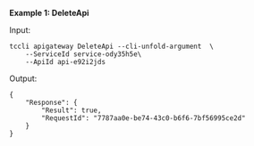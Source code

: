 **Example 1: DeleteApi**



Input: 

```
tccli apigateway DeleteApi --cli-unfold-argument  \
    --ServiceId service-ody35h5e\
    --ApiId api-e92i2jds
```

Output: 
```
{
    "Response": {
        "Result": true,
        "RequestId": "7787aa0e-be74-43c0-b6f6-7bf56995ce2d"
    }
}
```

